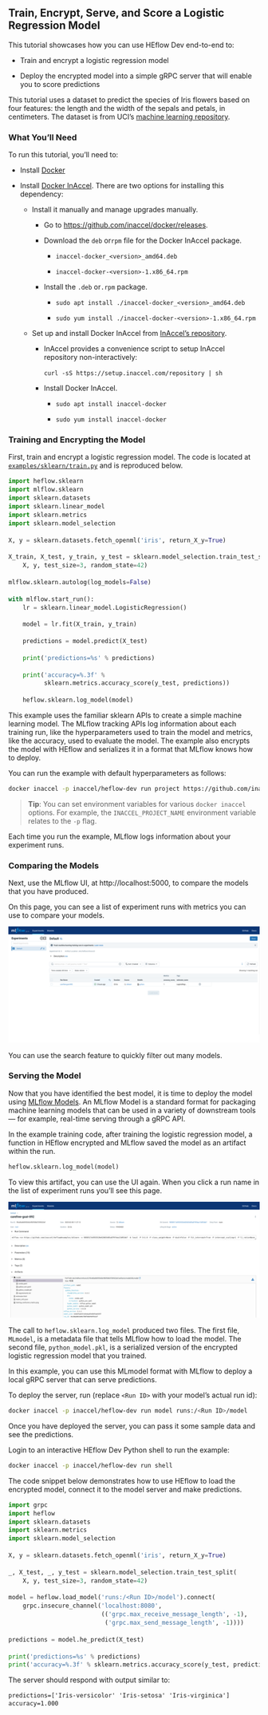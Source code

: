 ## Train, Encrypt, Serve, and Score a Logistic Regression Model

This tutorial showcases how you can use HEflow Dev end-to-end to:

* Train and encrypt a logistic regression model

* Deploy the encrypted model into a simple gRPC server that will enable you to
score predictions

This tutorial uses a dataset to predict the species of Iris flowers based on
four features: the length and the width of the sepals and petals, in
centimeters. The dataset is from UCI’s
[machine learning repository](https://archive.ics.uci.edu/ml/datasets/iris).

### What You’ll Need

To run this tutorial, you’ll need to:

* Install [Docker](https://docs.docker.com/engine/install)

* Install [Docker InAccel](https://github.com/inaccel/docker). There are two
options for installing this dependency:

	* Install it manually and manage upgrades manually.

		* Go to https://github.com/inaccel/docker/releases.

		* Download the `deb` or`rpm` file for the Docker InAccel package.

			* `inaccel-docker_<version>_amd64.deb`

			* `inaccel-docker-<version>-1.x86_64.rpm`

		* Install the `.deb` or`.rpm` package.

			* `sudo apt install ./inaccel-docker_<version>_amd64.deb`

			* `sudo yum install ./inaccel-docker-<version>-1.x86_64.rpm`

	* Set up and install Docker InAccel from
	[InAccel’s repository](https://setup.inaccel.com).

		* InAccel provides a convenience script to setup InAccel repository
		non-interactively:

			`curl -sS https://setup.inaccel.com/repository | sh`

		* Install Docker InAccel.

			* `sudo apt install inaccel-docker`

			* `sudo yum install inaccel-docker`

### Training and Encrypting the Model

First, train and encrypt a logistic regression model. The code is located at
[`examples/sklearn/train.py`](https://github.com/inaccel/heflow/blob/master/examples/sklearn/train.py)
and is reproduced below.

```python
import heflow.sklearn
import mlflow.sklearn
import sklearn.datasets
import sklearn.linear_model
import sklearn.metrics
import sklearn.model_selection

X, y = sklearn.datasets.fetch_openml('iris', return_X_y=True)

X_train, X_test, y_train, y_test = sklearn.model_selection.train_test_split(
    X, y, test_size=3, random_state=42)

mlflow.sklearn.autolog(log_models=False)

with mlflow.start_run():
    lr = sklearn.linear_model.LogisticRegression()

    model = lr.fit(X_train, y_train)

    predictions = model.predict(X_test)

    print('predictions=%s' % predictions)

    print('accuracy=%.3f' %
          sklearn.metrics.accuracy_score(y_test, predictions))

    heflow.sklearn.log_model(model)
```

This example uses the familiar sklearn APIs to create a simple machine learning
model. The MLflow tracking APIs log information about each training run, like
the hyperparameters used to train the model and metrics, like the accuracy,
used to evaluate the model. The example also encrypts the model with HEflow and
serializes it in a format that MLflow knows how to deploy.

You can run the example with default hyperparameters as follows:

```sh
docker inaccel -p inaccel/heflow-dev run project https://github.com/inaccel/heflow#examples/sklearn
```

> **Tip**: You can set environment variables for various `docker inaccel`
options. For example, the `INACCEL_PROJECT_NAME` environment variable relates to
the `-p` flag.

Each time you run the example, MLflow logs information about your experiment
runs.

### Comparing the Models

Next, use the MLflow UI, at http://localhost:5000, to compare the models that
you have produced.

On this page, you can see a list of experiment runs with metrics you can use to
compare your models.

![ui](img/ui.png)

You can use the search feature to quickly filter out many models.

### Serving the Model

Now that you have identified the best model, it is time to deploy the model
using [MLflow Models](https://mlflow.org/docs/latest/models.html). An MLflow
Model is a standard format for packaging machine learning models that can be
used in a variety of downstream tools — for example, real-time serving through a
gRPC API.

In the example training code, after training the logistic regression model, a
function in HEflow encrypted and MLflow saved the model as an artifact within
the run.

```python
heflow.sklearn.log_model(model)
```

To view this artifact, you can use the UI again. When you click a run name in
the list of experiment runs you’ll see this page.

![model](img/model.png)

The call to `heflow.sklearn.log_model` produced two files. The first file,
`MLmodel`, is a metadata file that tells MLflow how to load the model. The
second file, `python_model.pkl`, is a serialized version of the encrypted
logistic regression model that you trained.

In this example, you can use this MLmodel format with MLflow to deploy a local
gRPC server that can serve predictions.

To deploy the server, run (replace `<Run ID>` with your model’s actual run id):

```sh
docker inaccel -p inaccel/heflow-dev run model runs:/<Run ID>/model
```

Once you have deployed the server, you can pass it some sample data and see the
predictions.

Login to an interactive HEflow Dev Python shell to run the example:

```sh
docker inaccel -p inaccel/heflow-dev run shell
```

The code snippet below demonstrates how to use HEflow to load the encrypted
model, connect it to the model server and make predictions.

```python
import grpc
import heflow
import sklearn.datasets
import sklearn.metrics
import sklearn.model_selection

X, y = sklearn.datasets.fetch_openml('iris', return_X_y=True)

_, X_test, _, y_test = sklearn.model_selection.train_test_split(
    X, y, test_size=3, random_state=42)

model = heflow.load_model('runs:/<Run ID>/model').connect(
    grpc.insecure_channel('localhost:8080',
                          (('grpc.max_receive_message_length', -1),
                           ('grpc.max_send_message_length', -1))))

predictions = model.he_predict(X_test)

print('predictions=%s' % predictions)
print('accuracy=%.3f' % sklearn.metrics.accuracy_score(y_test, predictions))
```

The server should respond with output similar to:

```
predictions=['Iris-versicolor' 'Iris-setosa' 'Iris-virginica']
accuracy=1.000
```
